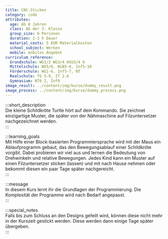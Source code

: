 ```yaml
---
title: CNC-Sticken
category: code
attributes:
  age: Ab 8 Jahren
  class: Ab der 3. Klasse
  group_size: 6 Personen
  duration: 2-3 h Dauer
  material_costs: 5 EUR Materialkosten
  school_subject: Werken
  mobile: mobiles Angebot
curriculum_reference:
  Grundschule: WG1/2 WG3/4 HSU3/4 6
  Mittelschule: WG5/6, WiB5-8, Inf5-10
  Förderschule: WG1-6, Inf5-7, NT  
  Realschule: TG 5-9, IT 2.6
  Gymnasium: NT6 2, Inf9
image_result: ../content/img/kurse/dummy_result.png
image_process: ../content/img/kurse/dummy_process.png
---
```

:::short_description  
Die kleine Schildkröte Turtle hört auf dein Kommando. Sie zeichnet einzigartige Muster, die später von der Nähmaschine auf Filzuntersetzer nachgezeichnet werden.    
:::

:::learning_goals  
 Mit Hilfe einer Block-basierten Programmiersprache wird mit der Maus ein Ablaufprogramm gebaut, das den Bewegungsablauf einer Schildkröte vorgibt. Dabei probieren wir viel aus und lernen die Bedeutung von Drehwinkeln und relative Bewegungen. Jedes Kind kann ein Muster auf einen Filzuntersetzer sticken (lassen) und mit nach Hause nehmen oder bekommt diesen ein paar Tage später nachgereicht.            
:::

:::message  
In diesem Kurs lernt ihr die Grundlagen der Programmierung. Die Komplexität der Programme wird nach Bedarf angepasst.   
:::  

:::special_notes  
Falls bis zum Schluss an den Designs gefeilt wird, können diese nicht mehr in der Kurszeit gestickt werden. Diese werden dann einige Tage später übergeben.      
:::
